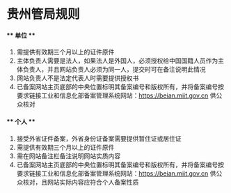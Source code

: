 

# 贵州管局规则

<!-- tabs:start -->

#### ** 单位 **

1. 需提供有效期三个月以上的证件原件                                                                                                              
2. 主体负责人需要是法人，如果法人是外国人，必须授权给中国国籍人员作为主体负责人，并且网站负责人必须为同一人，提交时可在备注说明此情况                                                                                                                                  
3. 网站负责人不是法定代表人时需要提供授权书                                                                                                                 
6. 已备案网站主页底部的中央位置标明其备案编号和版权所有，并将备案编号按要求链接工业和信息化部备案管理系统网站：https://beian.miit.gov.cn 供公众核对 

#### ** 个人 **

1. 接受外省证件备案，外省身份证备案需要提供暂住证或居住证                                                                                         
2. 需提供有效期三个月以上的证件原件                                                                                                                                                                                                                               
4. 需在网站备注栏备注说明网站实质内容                                                                                                                                                                                                                                                                  
6. 已备案网站主页底部的中央位置标明其备案编号和版权所有，并将备案编号按要求链接工业和信息化部备案管理系统网站：https://beian.miit.gov.cn 供公众核对，且网站实际内容应符合个人备案性质 

<!-- tabs:end -->